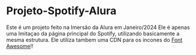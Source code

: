 # Projeto-Spotify-Alura
Este é um projeto feito na Imersão da Alura em Janeiro/2024 
Ele é apenas uma Imitaçao da página principal do Spotify, utilizando basicamente a mesma estrutura. Ele utiliza tambem uma CDN para os incones do [Font Awesome](https://fontawesome.com/)!!
